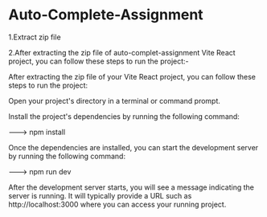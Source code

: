 # Auto-Complete-Assignment
1.Extract zip file 


2.After extracting the zip file of auto-complet-assignment Vite React project, you can follow these steps to run the project:-


After extracting the zip file of your Vite React project, you can follow these steps to run the project:


Open your project's directory in a terminal or command prompt.


Install the project's dependencies by running the following command:

---> npm install


Once the dependencies are installed, you can start the development server by running the following command:

---> npm run dev


After the development server starts, you will see a message indicating the server is running. It will typically provide a URL such as http://localhost:3000 where you can access your running project.
